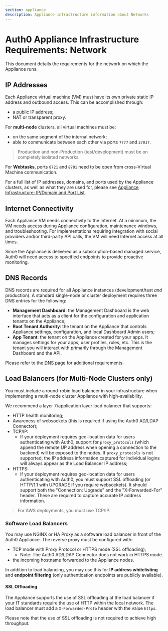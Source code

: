 ```yaml
---
section: appliance
description: Appliance infrastructure information about Networks
---
```


# Auth0 Appliance Infrastructure Requirements: Network

This document details the requirements for the network on which the Appliance runs.

## IP Addresses

Each Appliance virtual machine (VM) must have its own private static IP address and outbound access. This can be accomplished through:

* a public IP address;
* NAT or transparent proxy.

For **multi-node** clusters, all virtual machines must be:
* on the same segment of the internal network;
* able to communicate between each other via ports `7777` and `27017`.

> Production and non-Production (test/development) must be on completely isolated networks.

For **Webtasks**, ports `8721` and `8701` need to be open from cross-Virtual Machine communication.

For a full list of IP addresses, domains, and ports used by the Appliance clusters, as well as what they are used for, please see [Appliance Infrastructure: IP/Domain and Port List](/appliance/infrastructure/ip-domain-port-list).


## Internet Connectivity

Each Appliance VM needs connectivity to the Internet. At a minimum, the VM needs access during Appliance configuration, maintenance windows, and troubleshooting. For implementations requiring integration with social providers and/or third-party API calls, the VM will need Internet access at all times.

Since the Appliance is delivered as a subscription-based managed service, Auth0 will need access to specified endpoints to provide proactive monitoring.

## DNS Records

DNS records are required for all Appliance instances (development/test *and* production). A standard single-node or cluster deployment requires three DNS entries for the following:

* **Management Dashboard**: the Management Dashboard is the web interface that acts as a client for the configuration and application tenants on the Appliance;
* **Root Tenant Authority**: the tenant on the Appliance that controls Appliance settings, configuration, and local Dashboard Admin users;
* **App Tenant**: the tenant on the Appliance created for your apps. It manages settings for your apps, user profiles, rules, etc. This is the tenant you will interact with primarily through the Management Dashboard and the API.

Please refer to the [DNS page](/appliance/infrastructure/dns) for additional requirements.

## Load Balancers (for Multi-Node Clusters only)

You must include a round-robin load balancer in your infrastructure when implementing a multi-node cluster Appliance with high-availability.

We recommend a layer 7/application layer load balancer that supports:

* HTTP health monitoring;
* Awareness of websockets (this is required if using the Auth0 AD/LDAP Connector);
* TCP/IP:
    * If your deployment requires geo-location data for users authenticating with Auth0, support for `proxy_protocols` (which append the remote UP address when opening a connection to the backend) will be exposed to the nodes. If `proxy_protocols` is not supported, the IP address information captured for individual logins will always appear as the Load Balancer IP address;
* HTTPS:
    * If your deployment requires geo-location data for users authenticating with Auth0, you must support SSL offloading (or HTTP/1.1 with UPGRADE if you require websockets). It should support both the "Connection: Upgrade" and the "X-Forwarded-For" header. These are required to capture accurate IP address information.

> For AWS deployments, you must use TCP/IP.

### Software Load Balancers

You may use NGINX or HA Proxy as a software load balancer in front of the Auth0 Appliance. The reverse proxy must be configured with:

* TCP mode with Proxy Protocol or HTTPS mode (SSL offloading);
    * Note: The Auth0 AD/LDAP Connector does not work in HTTPS mode.
* the incoming hostname forwarded to the Appliance nodes.

In addition to load balancing, you may use this for **IP address whitelisting** and **endpoint filtering** (only authentication endpoints are publicly available).

#### SSL Offloading

The Appliance supports the use of SSL offloading at the load balancer if your IT standards require the use of HTTP within the local network. The load balancer must add a `X-Forwarded-Proto` header with the value `https`.

Please note that the use of SSL offloading is not required to achieve high throughput.
